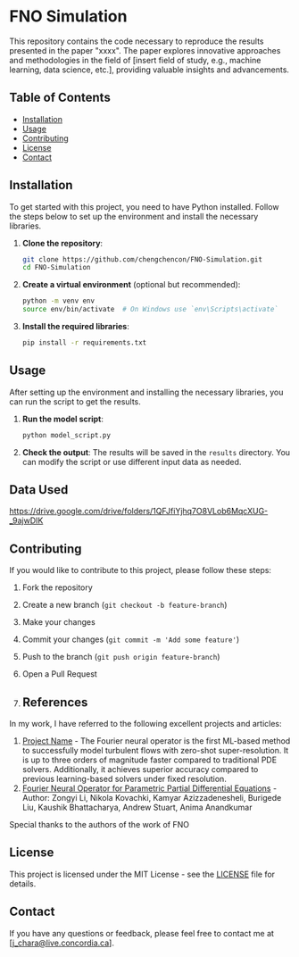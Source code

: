 # FNO Simulation

This repository contains the code necessary to reproduce the results presented in the paper "xxxx". The paper explores innovative approaches and methodologies in the field of [insert field of study, e.g., machine learning, data science, etc.], providing valuable insights and advancements.

## Table of Contents

- [Installation](#installation)
- [Usage](#usage)
- [Contributing](#contributing)
- [License](#license)
- [Contact](#contact)

## Installation

To get started with this project, you need to have Python installed. Follow the steps below to set up the environment and install the necessary libraries.

1. **Clone the repository**:
    ```bash
    git clone https://github.com/chengchencon/FNO-Simulation.git
    cd FNO-Simulation
    ```

2. **Create a virtual environment** (optional but recommended):
    ```bash
    python -m venv env
    source env/bin/activate  # On Windows use `env\Scripts\activate`
    ```

3. **Install the required libraries**:
    ```bash
    pip install -r requirements.txt
    ```

## Usage

After setting up the environment and installing the necessary libraries, you can run the script to get the results.

1. **Run the model script**:
    ```bash
    python model_script.py
    ```

2. **Check the output**:
    The results will be saved in the `results` directory. You can modify the script or use different input data as needed.

## Data Used
https://drive.google.com/drive/folders/1QFJfiYjhq7O8VLob6MqcXUG-_9ajwDIK

## Contributing

If you would like to contribute to this project, please follow these steps:

1. Fork the repository
2. Create a new branch (`git checkout -b feature-branch`)
3. Make your changes
4. Commit your changes (`git commit -m 'Add some feature'`)
5. Push to the branch (`git push origin feature-branch`)
6. Open a Pull Request

7. ## References

In my work, I have referred to the following excellent projects and articles:

1. [Project Name]([https://link](https://github.com/neuraloperator/neuraloperator)) - The Fourier neural operator is the first ML-based method to successfully model turbulent flows with zero-shot super-resolution. It is up to three orders of magnitude faster compared to traditional PDE solvers. Additionally, it achieves superior accuracy compared to previous learning-based solvers under fixed resolution.
2. [Fourier Neural Operator for Parametric Partial Differential Equations]([https://link](https://arxiv.org/abs/2010.08895)) - Author: Zongyi Li, Nikola Kovachki, Kamyar Azizzadenesheli, Burigede Liu, Kaushik Bhattacharya, Andrew Stuart, Anima Anandkumar


Special thanks to the authors of the work of FNO




## License

This project is licensed under the MIT License - see the [LICENSE](LICENSE) file for details.

## Contact

If you have any questions or feedback, please feel free to contact me at [j_chara@live.concordia.ca].

